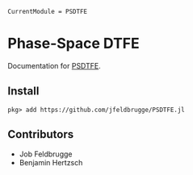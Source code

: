 ```@meta
CurrentModule = PSDTFE
```

# Phase-Space DTFE

Documentation for [PSDTFE](https://github.com/jfeldbrugge/PSDTFE.jl).

## Install

```julia-repl
pkg> add https://github.com/jfeldbrugge/PSDTFE.jl
```

## Contributors 
- Job Feldbrugge
- Benjamin Hertzsch